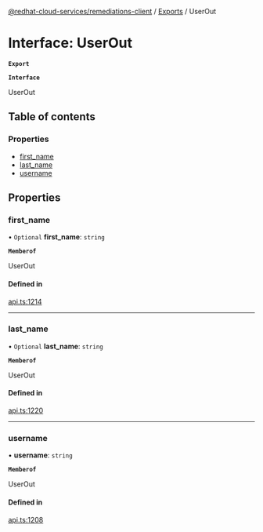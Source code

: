 [@redhat-cloud-services/remediations-client](../README.md) / [Exports](../modules.md) / UserOut

# Interface: UserOut

**`Export`**

**`Interface`**

UserOut

## Table of contents

### Properties

- [first\_name](UserOut.md#first_name)
- [last\_name](UserOut.md#last_name)
- [username](UserOut.md#username)

## Properties

### first\_name

• `Optional` **first\_name**: `string`

**`Memberof`**

UserOut

#### Defined in

[api.ts:1214](https://github.com/RedHatInsights/javascript-clients/blob/master/packages/remediations/api.ts#L1214)

___

### last\_name

• `Optional` **last\_name**: `string`

**`Memberof`**

UserOut

#### Defined in

[api.ts:1220](https://github.com/RedHatInsights/javascript-clients/blob/master/packages/remediations/api.ts#L1220)

___

### username

• **username**: `string`

**`Memberof`**

UserOut

#### Defined in

[api.ts:1208](https://github.com/RedHatInsights/javascript-clients/blob/master/packages/remediations/api.ts#L1208)
